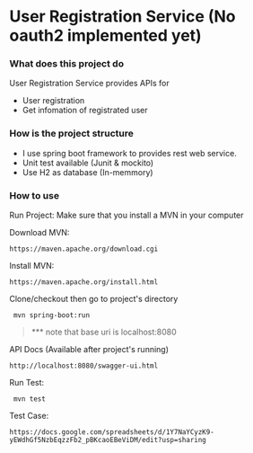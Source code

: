 # User Registration Service (No oauth2 implemented yet)

### What does this project do
User Registration Service provides APIs for

* User registration
* Get infomation of registrated user

### How is the project structure
- I use spring boot framework to provides rest web service.
- Unit test available (Junit & mockito)
- Use H2 as database (In-memmory)

### How to use

Run Project:
Make sure that you install a MVN in your computer

Download MVN:
```
https://maven.apache.org/download.cgi
```
Install MVN:
```
https://maven.apache.org/install.html
```

Clone/checkout then go to project's directory
```
 mvn spring-boot:run
```
> *** note that base uri is localhost:8080 

API Docs (Available after project's running)
```
http://localhost:8080/swagger-ui.html
```

Run Test: 
```
 mvn test
```

Test Case:
```
https://docs.google.com/spreadsheets/d/1Y7NaYCyzK9-yEWdhGf5NzbEqzzFb2_pBKcaoEBeViDM/edit?usp=sharing
```
